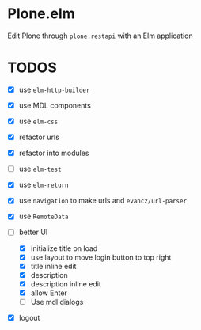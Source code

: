 # Plone.elm

Edit Plone through `plone.restapi` with an Elm application

# TODOS

* [x] use `elm-http-builder`
* [x] use MDL components
* [x] use `elm-css`
* [x] refactor urls
* [x] refactor into modules
* [ ] use `elm-test`
* [x] use `elm-return`
* [x] use `navigation` to make urls and `evancz/url-parser`
* [x] use `RemoteData`
* [ ] better UI
  - [x] initialize title on load
  - [x] use layout to move login button to top right
  - [x] title inline edit
  - [x] description
  - [x] description inline edit
  - [x] allow Enter
  - [ ] Use mdl dialogs
* [x] logout

